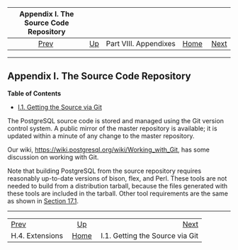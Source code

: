 <!--?xml version="1.0" encoding="UTF-8" standalone="no"?-->

|        Appendix I. The Source Code Repository       |                                               |                       |                                                       |                                                     |
| :-------------------------------------------------: | :-------------------------------------------- | :-------------------: | ----------------------------------------------------: | --------------------------------------------------: |
| [Prev](external-extensions.html "H.4. Extensions")  | [Up](appendixes.html "Part VIII. Appendixes") | Part VIII. Appendixes | [Home](index.html "PostgreSQL 17devel Documentation") |  [Next](git.html "I.1. Getting the Source via Git") |

***

## Appendix I. The Source Code Repository

**Table of Contents**

*   [I.1. Getting the Source via Git](git.html)

The PostgreSQL source code is stored and managed using the Git version control system. A public mirror of the master repository is available; it is updated within a minute of any change to the master repository.

Our wiki, <https://wiki.postgresql.org/wiki/Working_with_Git>, has some discussion on working with Git.

Note that building PostgreSQL from the source repository requires reasonably up-to-date versions of bison, flex, and Perl. These tools are not needed to build from a distribution tarball, because the files generated with these tools are included in the tarball. Other tool requirements are the same as shown in [Section 17.1](install-requirements.html "17.1. Requirements").

***

|                                                     |                                                       |                                                     |
| :-------------------------------------------------- | :---------------------------------------------------: | --------------------------------------------------: |
| [Prev](external-extensions.html "H.4. Extensions")  |     [Up](appendixes.html "Part VIII. Appendixes")     |  [Next](git.html "I.1. Getting the Source via Git") |
| H.4. Extensions                                     | [Home](index.html "PostgreSQL 17devel Documentation") |                     I.1. Getting the Source via Git |

